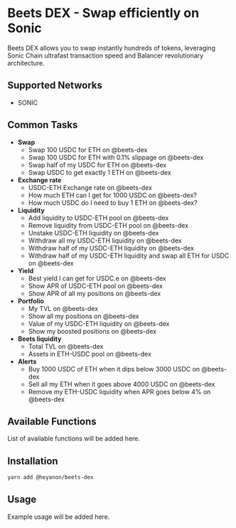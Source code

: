 # Beets DEX - Swap efficiently on Sonic

Beets DEX allows you to swap instantly hundreds of tokens, leveraging Sonic Chain ultrafast transaction speed and Balancer revolutionary architecture.

## Supported Networks

- SONIC

## Common Tasks

- **Swap**
    - Swap 100 USDC for ETH on @beets-dex
    - Swap 100 USDC for ETH with 0.1% slippage on @beets-dex
    - Swap half of my USDC for ETH on @beets-dex
    - Swap USDC to get exactly 1 ETH on @beets-dex
- **Exchange rate**
    - USDC-ETH Exchange rate on @beets-dex
    - How much ETH can I get for 1000 USDC on @beets-dex?
    - How much USDC do I need to buy 1 ETH on @beets-dex?
- **Liquidity**
    - Add liquidity to USDC-ETH pool on @beets-dex
    - Remove liquidity from USDC-ETH pool on @beets-dex
    - Unstake USDC-ETH liquidity on @beets-dex
    - Withdraw all my USDC-ETH liquidity on @beets-dex
    - Withdraw half of my USDC-ETH liquidity on @beets-dex
    - Withdraw half of my USDC-ETH liquidity and swap all ETH for USDC on @beets-dex
- **Yield**
    - Best yield I can get for USDC.e on @beets-dex
    - Show APR of USDC-ETH pool on @beets-dex
    - Show APR of all my positions on @beets-dex
- **Portfolio**
    - My TVL on @beets-dex
    - Show all my positions on @beets-dex
    - Value of my USDC-ETH liquidity on @beets-dex
    - Show my boosted positions on @beets-dex
- **Beets liquidity**
    - Total TVL on @beets-dex
    - Assets in ETH-USDC pool on @beets-dex
- **Alerts**
    - Buy 1000 USDC of ETH when it dips below 3000 USDC on @beets-dex
    - Sell all my ETH when it goes above 4000 USDC on @beets-dex
    - Remove my ETH-USDC liquidity when APR goes below 4% on @beets-dex

## Available Functions

List of available functions will be added here.

## Installation

```bash
yarn add @heyanon/beets-dex
```

## Usage

Example usage will be added here.
